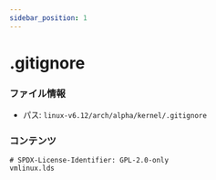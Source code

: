 ```yaml
---
sidebar_position: 1
---
```

# .gitignore

### ファイル情報

- パス: `linux-v6.12/arch/alpha/kernel/.gitignore`

### コンテンツ

```gitignore
# SPDX-License-Identifier: GPL-2.0-only
vmlinux.lds

```
